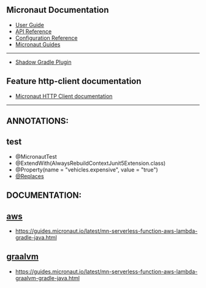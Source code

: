 ## Micronaut Documentation

- [User Guide](https://docs.micronaut.io/latest/guide/index.html)
- [API Reference](https://docs.micronaut.io/latest/api/index.html)
- [Configuration Reference](https://docs.micronaut.io/latest/guide/configurationreference.html)
- [Micronaut Guides](https://guides.micronaut.io/index.html)

---

- [Shadow Gradle Plugin](https://plugins.gradle.org/plugin/com.github.johnrengelman.shadow)

## Feature http-client documentation

- [Micronaut HTTP Client documentation](https://docs.micronaut.io/latest/guide/index.html#httpClient)

---
## ANNOTATIONS:

## test
- @MicronautTest
- @ExtendWith(AlwaysRebuildContextJunit5Extension.class)
- @Property(name = "vehicles.expensive", value = "true")
- [@Replaces](https://docs.micronaut.io/latest/guide/index.html#replaces)


## DOCUMENTATION:
## [aws](https://micronaut-projects.github.io/micronaut-aws/3.5.1/guide/index.html)
- https://guides.micronaut.io/latest/mn-serverless-function-aws-lambda-gradle-java.html

## [graalvm](https://www.graalvm.org/)
- https://guides.micronaut.io/latest/mn-serverless-function-aws-lambda-graalvm-gradle-java.html
